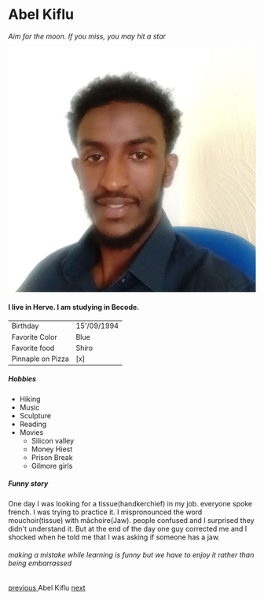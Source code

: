 # Abel Kiflu

*Aim for the moon. If you miss, you may hit a star*

![ profile ]( /abiel.jpg)


#### I live in Herve. I am studying in Becode.

| 	  |		|
| --- | --- |
| Birthday | 15'/09/1994 |
| Favorite Color | Blue |
| Favorite food | Shiro |
| Pinnaple on Pizza | [x] |


##### Hobbies

- Hiking
- Music
- Sculpture
- Reading
- Movies
	- Silicon valley
	- Money Hiest
	- Prison Break
	- Gilmore girls


##### Funny story

One day I was looking for a tissue(handkerchief) in my job.  everyone spoke french. I was trying to practice it. 
I mispronounced the word mouchoir(tissue) with mâchoire(Jaw). people confused and  I surprised they didn't understand it.
But at the end of the day one guy corrected me and I shocked when he told me that I was asking if someone has a jaw.

###### making a mistake while learning is funny but we have to enjoy it rather than being embarrassed 
 




[ previous ](https://github.com/ZhenyaG7/Learning-git)   Abel Kiflu [ next ](https://github.com/aloiszweber) 
 

